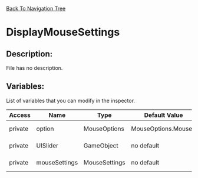 [Back To Navigation Tree](https://wesleywh.github.io/GameDevRepo/docs/navigation.html)
# DisplayMouseSettings

## Description:
File has no description.

## Variables:
List of variables that you can modify in the inspector.

|Access|Name|Type|Default Value|Description|
|---|---|---|---|---|
|private|option|MouseOptions|MouseOptions.MouseX|No description.|
|private|UISlider|GameObject|no default|No description.|
|private|mouseSettings|MouseSettings|no default|No description.|

